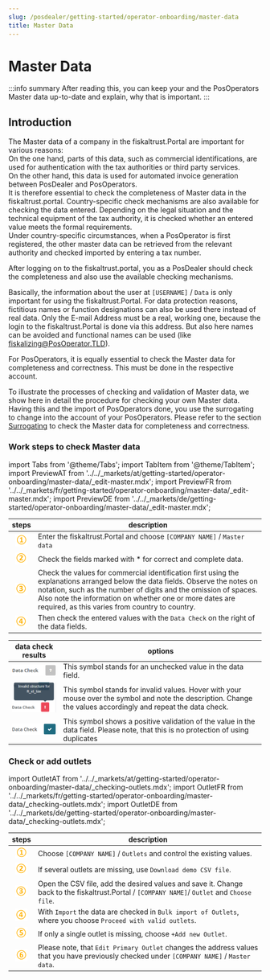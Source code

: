 ```yaml
---
slug: /posdealer/getting-started/operator-onboarding/master-data
title: Master Data
---
```

# Master Data

:::info summary
After reading this, you can keep your and the PosOperators Master data up-to-date and explain, why that is important.
:::

## Introduction

The Master data of a company in the fiskaltrust.Portal are important for various reasons:  
On the one hand, parts of this data, such as commercial identifications, are used for authentication with the tax authorities or third party services.  
On the other hand, this data is used for automated invoice generation between PosDealer and PosOperators.  
It is therefore essential to check the completeness of Master data in the fiskaltrust.portal. Country-specific check mechanisms are also available for checking the data entered.
Depending on the legal situation and the technical equipment of the tax authority, it is checked whether an entered value meets the formal requirements.  
Under country-specific circumstances, when a PosOperator is first registered, the other master data can be retrieved from the relevant authority and checked imported by entering a tax number.

After logging on to the fiskaltrust.portal, you as a PosDealer should check the completeness and also use the available checking mechanisms.

Basically, the information about the user at `[USERNAME]` / `Data` is only important for using the fiskaltrust.Portal. For data protection reasons, fictitious names or function designations can also be used there instead of real data. Only the E-mail Address must be a real, working one, because the login to the fiskaltrust.Portal is done via this address. But also here names can be avoided and functional names can be used (like fiskalizing@PosOperator.TLD).

For PosOperators, it is equally essential to check the Master data for completeness and correctness. This must be done in the respective account. 

To illustrate the processes of checking and validation of Master data, we show here in detail the procedure for checking your own Master data. Having this and the import of PosOperators done, you use the surrogating to change into the account of your PosOperators. Please refer to the section [Surrogating](surrogating.md) to check the Master data for completeness and correctness.

### Work steps to check Master data

import Tabs from '@theme/Tabs';
import TabItem from '@theme/TabItem';
import PreviewAT from '../../_markets/at/getting-started/operator-onboarding/master-data/_edit-master.mdx';
import PreviewFR from '../../_markets/fr/getting-started/operator-onboarding/master-data/_edit-master.mdx';
import PreviewDE from '../../_markets/de/getting-started/operator-onboarding/master-data/_edit-master.mdx';

<Tabs groupId="market">

  <TabItem value="AT" label="Austria">
    <PreviewAT />
  </TabItem>

  <TabItem value="FR" label="France">
    <PreviewFR />
  </TabItem>

  <TabItem value="DE" label="Germany">
    <PreviewDE />
  </TabItem>

</Tabs>

| steps | description                                                                                                                |
|:---------------------------:|--------------------------------------------------------------------------------------------------------------------------------|
|![Number 1](images/Numbers/circle-1o.png) |Enter the fiskaltrust.Portal and choose `[COMPANY NAME]` / `Master data`  |
|![Number 2](images/Numbers/circle-2o.png) |Check the fields marked with * for correct and complete data.  |
|![Number 3](images/Numbers/circle-3o.png) |Check the values for commercial identification first using the explanations arranged below the data fields. Observe the notes on notation, such as the number of digits and the omission of spaces. Also note the information on whether one or more dates are required, as this varies from country to country.  |
|![Number 4](images/Numbers/circle-4o.png) |Then check the entered values with the `Data Check` on the right of the data fields.  |

| data check results | options                                                                                                                |
|:----------------------:|-------------------------------------------------------------------------------------------------------------------------------------|
|![Data check undone](images/data-undone.png) |This symbol stands for an unchecked value in the data field.  |
|![data check invalid](images/data-invalid.png) |This symbol stands for invalid values. Hover with your mouse over the symbol and note the description. Change the values accordingly and repeat the data check. |
|![data check valid](images/data-valid.png) |This symbol shows a positive validation of the value in the data field. Please note, that this is no protection of using duplicates|

### Check or add outlets

import OutletAT from '../../_markets/at/getting-started/operator-onboarding/master-data/_checking-outlets.mdx';
import OutletFR from '../../_markets/fr/getting-started/operator-onboarding/master-data/_checking-outlets.mdx';
import OutletDE from '../../_markets/de/getting-started/operator-onboarding/master-data/_checking-outlets.mdx';

<Tabs groupId="market">

  <TabItem value="AT" label="Austria">
    <OutletAT />
  </TabItem>

  <TabItem value="FR" label="France">
    <OutletFR />
  </TabItem>

  <TabItem value="DE" label="Germany">
    <OutletDE />
  </TabItem>

</Tabs>

| steps | description                                                                                                                |
|:---------------------------:|--------------------------------------------------------------------------------------------------------------------------------|
|![Number 1](images/Numbers/circle-1o.png) |Choose `[COMPANY NAME]` / `Outlets` and control the existing values. |
|![Number 2](images/Numbers/circle-2o.png) |If several outlets are missing, use `Download demo CSV file`.  |
|![Number 3](images/Numbers/circle-3o.png) |Open the CSV file, add the desired values and save it. Change back to the fiskaltrust.Portal / `[COMPANY NAME]`/ `Outlet` and `Choose file`. |
|![Number 4](images/Numbers/circle-4o.png) |With `Import` the data are checked in `Bulk import of Outlets`, where you choose `Proceed with valid outlets`.  |
|![Number 5](images/Numbers/circle-5o.png) |If only a single outlet is missing, choose `+Add new Outlet`.  |
|![Number 6](images/Numbers/circle-6o.png) |Please note, that `Edit Primary Outlet` changes the address values that you have previously checked under `[COMPANY NAME]` / `Master data`.  |